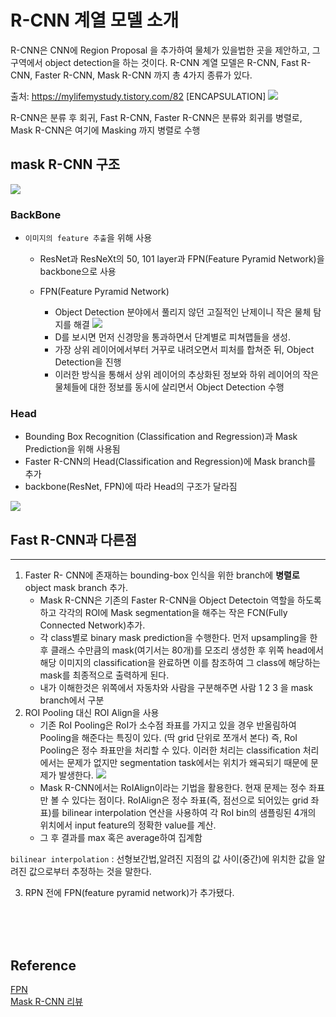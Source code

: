 # R-CNN 계열 모델 소개

R-CNN은 CNN에 Region Proposal 을 추가하여 물체가 있을법한 곳을 제안하고, 그 구역에서 object detection을 하는 것이다. R-CNN 계열 모델은 R-CNN, Fast R-CNN, Faster R-CNN, Mask R-CNN 까지 총 4가지 종류가 있다.

출처: https://mylifemystudy.tistory.com/82 [ENCAPSULATION]
![](https://img1.daumcdn.net/thumb/R1280x0/?scode=mtistory2&fname=https%3A%2F%2Fblog.kakaocdn.net%2Fdn%2F1wDMd%2FbtqxpACZC67%2FFMztXdpZW0XsX3GRLHo4gk%2Fimg.png)  

R-CNN은 분류 후 회귀, Fast R-CNN, Faster R-CNN은 분류와 회귀를 병렬로, Mask R-CNN은 여기에 Masking 까지 병렬로 수행  
## mask R-CNN 구조
![](https://olenmg.github.io/img/posts/34-1.png)




### BackBone
- `이미지의 feature 추출`을 위해 사용
    - ResNet과 ResNeXt의 50, 101 layer과 FPN(Feature Pyramid Network)을 backbone으로 사용

    - FPN(Feature Pyramid Network)
        - Object Detection 분야에서 풀리지 않던 고질적인 난제이니 작은 물체 탐지를 해결
        ![](https://img1.daumcdn.net/thumb/R1280x0/?scode=mtistory2&fname=https%3A%2F%2Fblog.kakaocdn.net%2Fdn%2Fc5D2i4%2FbtqEfqUaK1s%2Fk5kgInuWo7qu1ik0IP6Tz1%2Fimg.png)
        - D를 보시면 먼저 신경망을 통과하면서 단계별로 피쳐맵들을 생성.
        - 가장 상위 레이어에서부터 거꾸로 내려오면서 피처를 합쳐준 뒤, Object Detection을 진행 
        - 이러한 방식을 통해서 상위 레이어의 추상화된 정보와 하위 레이어의 작은 물체들에 대한 정보를 동시에 살리면서 Object Detection 수행

### Head
- Bounding Box Recognition (Classification and Regression)과 Mask Prediction을 위해 사용됨
- Faster R-CNN의 Head(Classification and Regression)에 Mask branch를 추가
- backbone(ResNet, FPN)에 따라 Head의 구조가 달라짐

![](https://img1.daumcdn.net/thumb/R1280x0/?scode=mtistory2&fname=https%3A%2F%2Fblog.kakaocdn.net%2Fdn%2FbqAIDx%2FbtqUUrwWvvU%2FQBx3SXKaX5XEja5SnmKKtK%2Fimg.png)

## Fast R-CNN과 다른점
---
1. Faster R-    CNN에 존재하는 bounding-box 인식을 위한 branch에 **병렬로** object mask branch 추가.   
    - Mask R-CNN은 기존의 Faster R-CNN을 Object Detectoin 역할을 하도록 하고 각각의 ROI에 Mask segmentation을 해주는 작은 FCN(Fully Connected Network)추가.
    -  각 class별로 binary mask prediction을 수행한다. 먼저 upsampling을 한 후 클래스 수만큼의 mask(여기서는 80개)를 모조리 생성한 후 위쪽 head에서 해당 이미지의 classification을 완료하면 이를 참조하여 그 class에 해당하는 mask를 최종적으로 출력하게 된다.
    - 내가 이해한것은 위쪽에서 자동차와 사람을 구분해주면 사람 1 2 3 을 mask branch에서 구분
2. ROI Pooling 대신 ROI Align을 사용
    - 기존 RoI Pooling은 RoI가 소수점 좌표를 가지고 있을 경우 반올림하여 Pooling을 해준다는 특징이 있다. (딱 grid 단위로 쪼개서 본다) 즉, RoI Pooling은 정수 좌표만을 처리할 수 있다. 이러한 처리는 classification 처리에서는 문제가 없지만 segmentation task에서는 위치가 왜곡되기 때문에 문제가 발생한다.
    ![](https://olenmg.github.io/img/posts/34-2.png)
    - Mask R-CNN에서는 RoIAlign이라는 기법을 활용한다. 현재 문제는 정수 좌표만 볼 수 있다는 점이다. RoIAlign은 정수 좌표(즉, 점선으로 되어있는 grid 좌표)를  bilinear interpolation 연산을 사용하여 각 RoI bin의 샘플링된 4개의 위치에서 input feature의 정확한 value를 계산.   
    - 그 후 결과를 max 혹은 average하여 집계함
    
`bilinear interpolation` : 선형보간법,알려진 지점의 값 사이(중간)에 위치한 값을 알려진 값으로부터 추정하는 것을 말한다.


3. RPN 전에 FPN(feature pyramid network)가 추가됐다.



<br/>
<br/>
<br/>

## Reference 
[FPN](https://yeomko.tistory.com/44)  
[Mask R-CNN 리뷰](https://ropiens.tistory.com/76)
